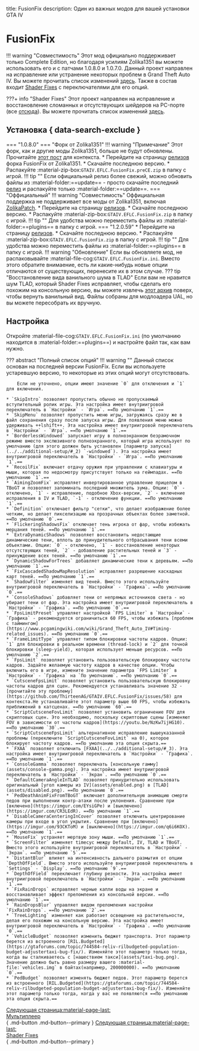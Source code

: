 title: FusionFix
description: Один из важных модов для вашей установки GTA IV

# FusionFix
!!! warning "Совместимость" 
    Этот мод официально поддерживает только Complete Edition, но благодаря усилиям Zolika1351 вы можете использовать его и с патчами 1.0.8.0 и 1.0.7.0.
Данный проект направлен на исправление или устранение некоторых проблем в Grand Theft Auto IV. Вы можете прочитать список изменений [здесь](https://github.com/ThirteenAG/GTAIV.EFLC.FusionFix/blob/master/readme.md). Также в состав входит [Shader Fixes](https://github.com/Parallellines0451/GTAIV.ShaderFixesCollection) с переключателями для его опций.

???+ info "Shader Fixes"
    Этот проект направлен на исправление и восстановление сломанных и отсутствующих шейдеров на PC-порте (все [отсюда](https://uk.libertycity.net/gta-4/articles/4346-gta-iv-complete-edition-xbox-protiv-pc.html)). Вы можете прочитать список изменений [здесь](https://github.com/Parallellines0451/GTAIV.ShaderFixesCollection/blob/main/README.md#feature-list).

## Установка { data-search-exclude }
=== "1.0.8.0"
    === "Форк от Zolika1351"
        !!! warning "Примечание"
            Этот форк, как и другие моды Zolika1351, больше не будут обновлены. Прочитайте [этот пост](https://zolika1351.pages.dev/posts/saying-goodbye) для контекста.
        * Перейдите на страницу [релизов](https://github.com/Zolika1351/GTAIV.EFLC.FusionFix/releases/) форка FusionFix от Zolika1351.
        * Скачайте последнюю версию.
        * Распакуйте :material-zip-box:`GTAIV.EFLC.FusionFix.preCE.zip` в папку с игрой.
        !!! tip ""
            Если официальный релиз более свежий, можно обновить файлы из :material-folder:==update== - просто скачайте последний [релиз](https://github.com/ThirteenAG/GTAIV.EFLC.FusionFix/releases) и распакуйте только :material-folder:==update==.
    === "Оффициальный"
        !!! warning "Совместимость"
            Оффициальная поддержка не поддерживает все моды от Zolika1351, включая [ZolikaPatch](zolikapatch.md).
        * Перейдите на страницу [релизов](https://github.com/ThirteenAG/GTAIV.EFLC.FusionFix/releases/).
        * Скачайте последнюю версию.
        * Распакуйте :material-zip-box:`GTAIV.EFLC.FusionFix.zip` в папку с игрой.
        !!! tip ""
            Для удобства можно переместить файлы из :material-folder:==plugins== в папку с игрой.
=== "1.2.0.59"
    * Перейдите на страницу [релизов](https://github.com/ThirteenAG/GTAIV.EFLC.FusionFix).
    * Скачайте последнюю версию.
    * Распакуйте :material-zip-box:`GTAIV.EFLC.FusionFix.zip` в папку с игрой.
    !!! tip ""
        Для удобства можно переместить файлы из :material-folder:==plugins== в папку с игрой.
!!! warning "Обновление"
    Если вы обновляете мод, не распаковывайте :material-file-cog:`GTAIV.EFLC.FusionFix.ini`. Вместо этого обратите внимаение, есть ли какие-нибудь новые опции отличаются от существующих, перенесите их в этом случае.
??? tip "Восстановление вида ванильного шума в TLAD"
    Если вам не нравится шум TLAD, который Shader Fixes исправляет, чтобы сделать его похожим на консольную версию, вы можете извлечь [этот архив](https://drive.google.com/file/d/1zxCWhWQ4qP4rJvUablTGjfqpFUp3UOS3/view?usp=sharing) поверх, чтобы вернуть ванильный вид. Файлы собраны для модлоадера UAL, но вы можете пересобрать их вручную.

## Настройка
Откройте :material-file-cog:`GTAIV.EFLC.FusionFix.ini` (по умолчанию находится в :material-folder:==plugins==) и настройте файл так, как вам нужно.

??? abstract "Полный список опций"
    !!! warning ""
        Данный список основан на последней версии FusionFix. Если вы используете устаревшую версию, то некоторые из этих опций могут отсутствовать.

        Если не уточнено, опции имеют значение `0` для отключения и `1` для включения.
    
    * `SkipIntro` позволяет пропустить обычно не пропускаемый вступительный ролик игры. Эта настройка имеет внутриигровой переключатель в `Настройки` - `Игра`. ==По умолчанию `1`.==
    * `SkipMenu` позволяет пропустить меню игры, загружаясь сразу же в файл сохранения сразу после запуска игры. Для появления меню можно удерживать ++lshift++. Эта настройка имеет внутриигровой переключатель в `Настройки` - `Игра`. ==По умолчанию `1`.==
    * `BorderlessWindowed` запускает игру в полноэкранном безрамочном режиме вместо экслюзивного полноэкранного, который игра использует по умолчанию (для этого должен быть установлен [параметр запуска](../../additional-setup/#_2) `-windowed`). Эта настройка имеет внутриигровой переключатель в `Настройки` - `Игра`. ==По умолчанию `1`.==
    * `RecoilFix` включает отдачу оружия при управлении с клавиатуры и мыши, которая по недосмотру присутствует только на геймпадах. ==По умолчанию `1`.==
    * `AimingZoomFix` исправляет инвертированное управление прицелом в TBoGT и позволяет запоминать последний множитель зума. Опции: `0` - отключено, `1` - исправление, подобное Xbox-версии, `2` - включение исправления в IV и TLAD, `-1` - отключение функции. ==По умолчанию `1`.==
    * `Definition` отключает фильтр "сетки", что делает изображение более четким, но делает пикселизацию на прозрачных объектах более заметной. ==По умолчанию `0`.==
    * `FlickeringShadowsFix` отключает тень игрока от фар, чтобы избежать мерцания теней. ==По умолчанию `1`.==
    * `ExtraDynamicShadows` позволяет восстановить недостающие динамические тени, вплоть до принудительного отбрасывания тени всеми объектами. Опции: `0` - отключено, `1` - восстановление некоторых отсутствующих теней, `2` - добавление растительных теней и `3` - принуждение всех теней. ==По умолчанию `1`.==
    * `DynamicShadowForTrees` добавляет динамические тени к деревьям. ==По умолчанию `1`.==
    * `FixCascadedShadowMapResolution` исправляет разрешение каскадных карт теней. ==По умолчанию `1`.==
    * `ShadowFilter` изменяет вид теней. Вместо этого используйте внутриигровой переключатель в `Настройки` - `Графика`. ==По умолчанию `0`.==
    * `ConsoleShadows` добавляет тени от непрямых источников света - но убирает тени от фар. Эта настройка имеет внутриигровой переключатель в `Настройки` - `Графика`. ==По умолчанию `0`.== 
    * `FpsLimitPreset` управляет настройкой `FPS Limiter` в `Настройки` - `Графика` - рекомендуется ограничиться 60 FPS, чтобы избежать [проблем с таймингом](https://www.pcgamingwiki.com/wiki/Grand_Theft_Auto_IV#Timing-related_issues). ==По умолчанию `0`.==
    * `FrameLimitType` управляет типом блокировки частоты кадров. Опции: `1` для блокировки в реальном времени (thread-lock) и `2` для точной блокировки (sleep-yield), которая использует меньше ресурсов. ==По умолчанию `2`.==
    * `FpsLimit` позволяет установить пользовательскую блокировку частоты кадров. Задайте желаемую частоту кадров в качестве опции. Чтобы включить его в игре, измените значение параметра `FPS Limiter` в `Настройки` - `Графика` на `По умолчанию`. ==По умолчанию `0`.==
    * `CutsceneFpsLimit` позволяет установить пользовательскую блокировку частоты кадров для сцен. Рекомендуется устанавливать значение 32 - [прочитайте эту проблему](https://github.com/ThirteenAG/GTAIV.EFLC.FusionFix/issues/58) для контекста.Не устанавливайте этот параметр выше 60 FPS, чтобы избежать приближений в катсценах. ==По умолчанию `60`.==
    * `ScriptCutsceneFovLimit` позволяет установить ограничение FOV для скриптовых сцен. Это необходимо, поскольку скриптовые сцены [изменяют FOV в зависимости от частоты кадров](https://youtu.be/NzKw7ijHG10). ==По умолчанию `30`.==
    * `ScriptCutsceneFpsLimit` альтернативное исправление вышеуказанной проблемы (переключите `ScriptCutsceneFovLimit` на 0), которое блокирует частоту кадров. ==По умолчанию эта опция скрыта.==
    * `FXAA` позволяет отключить [FXAA](../../additional-setup/#_3). Эта настройка имеет внутриигровой переключатель в `Настройки` - `Графика`. ==По умолчанию `1`.==
    * `ConsoleGamma` позволяет переключать [консольную гамму](assets/console-gamma.png). Эта настройка имеет внутриигровой переключатель в `Настройки` - `Экран`. ==По умолчанию `0`.==
    * `DefaultCameraAngleInTLAD` позволяет принудительно использовать оригинальный [угол камеры из IV](assets/enabled.png) в [TLAD](assets/disabled.png). ==По умолчанию `0`.==
    * `PedDeathAnimFixFromTBoGT` включает дополнительную анимацию смерти педов при выполнении контр-атаки после уклонения. Сравнение при [включено](https://imgur.com/EYsiGPe) и [выключено](https://imgur.com/CR3LEdR). ==По умолчанию `1`.== 
    * `DisableCameraCenteringInCover` позволяет отключить центрирование камеры при входе в угол укрытия. Сравнение при [включено](https://imgur.com/93CKToM) и [выключено](https://imgur.com/q6i6KOX). ==По умолчанию `1`.== 
    * `MouseFix` устраняет мертвую зону мыши. ==По умолчанию `1`.== 
    * `ScreenFilter` изменяет timecyc между Default, IV, TLAD и TBoGT. Вместо этого используйте внутриигровой переключатель в `Настройки` - `Экран`. ==По умолчанию `5`.==
    * `DistantBlur` влияет на интенсивность дальнего размытия от опции `DepthOfField`. Вместо этого используйте внутриигровой переключатель в `Settings` - `Display`. ==По умолчанию `9`.==
    * `DepthOfField` переключает глубину резкости. Эта настройка имеет внутриигровой переключатель в `Настройки` - `Экран`. ==По умолчанию `1`.== 
    * `FixRainDrops` исправляет черные капли воды на экране и восстанавливает эффект преломления из консольной версии. ==По умолчанию `1`.==
    * `RainDropsBlur` управляет видом преломления настройки `FixRainDrops`. ==По умолчанию `2`.==
    * `TreeLighting` изменяет как работает освещение на растительности, делая его похожим на консольную версию. Эта настройка имеет внутриигровой переключатель в `Настройки` - `Графика`. ==По умолчанию `0`.==
    * `VehicleBudget` позволяет изменить бюджет транспорта. Этот параметр берется из встроенного [RIL.Budgeted](https://gtaforums.com/topic/744584-reliv-rilbudgeted-population-budget-adjustertaxi-bug-fix/). Изменяйте этот параметр только тогда, когда вы сталкиваетесь с [нашествием такси](assets/taxi-bug.png). Значение должно быть равно размеру вашего :material-file:`vehicles.img` в байтах(например, 200000000). ==По умолчанию `0`.==
    * `PedBudget` позволяет изменять бюджет педов. Этот параметр берется из встроенного [RIL.Budgeted](https://gtaforums.com/topic/744584-reliv-rilbudgeted-population-budget-adjustertaxi-bug-fix/). Изменяйте этот параметр только тогда, когда у вас не появляются ==По умолчанию эта опция скрыта.==

[Следующая страница:material-page-last: <br>Мультиплеер</br>](../multiplayer.md){ .md-button .md-button--primary } [Следующая страница:material-page-last: <br>Shader Fixes</br>](shader-fixes.md){ .md-button .md-button--primary }